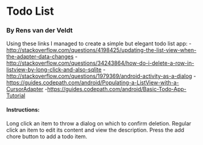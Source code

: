 # Todo List

### By Rens van der Veldt


Using these links I managed to create a simple but elegant todo list app:
-http://stackoverflow.com/questions/4198425/updating-the-list-view-when-the-adapter-data-changes
-http://stackoverflow.com/questions/34243864/how-do-i-delete-a-row-in-listview-by-long-click-and-also-sqlite
-http://stackoverflow.com/questions/1979369/android-activity-as-a-dialog
-https://guides.codepath.com/android/Populating-a-ListView-with-a-CursorAdapter
-https://guides.codepath.com/android/Basic-Todo-App-Tutorial

#### Instructions:
Long click an item to throw a dialog on which to confirm deletion.
Regular click an item to edit its content and view the description.
Press the add chore button to add a todo item.

